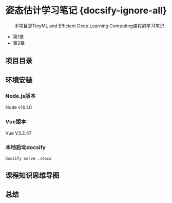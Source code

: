 # 姿态估计学习笔记 {docsify-ignore-all}

&emsp;&emsp;本项目是TinyML and Efficient Deep Learning Computing课程的学习笔记
- 第1章 
- 第2章 

## 项目目录



## 环境安装
### Node.js版本
Node v16.1.0

### Vue版本
Vue V3.2.47

### 本地启动docsify
```shell
docsify serve ./docs
```

## 课程知识思维导图



## 总结

&emsp;&emsp;
